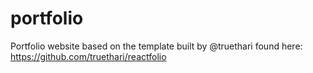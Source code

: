 # portfolio
Portfolio website based on the template built by @truethari found here: https://github.com/truethari/reactfolio
